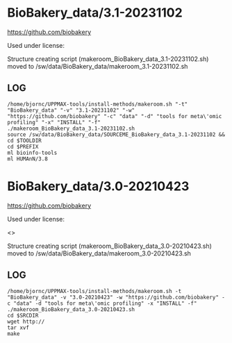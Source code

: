 BioBakery_data/3.1-20231102
========================

<https://github.com/biobakery>

Used under license:



Structure creating script (makeroom_BioBakery_data_3.1-20231102.sh) moved to /sw/data/BioBakery_data/makeroom_3.1-20231102.sh

LOG
---

    /home/bjornc/UPPMAX-tools/install-methods/makeroom.sh "-t" "BioBakery_data" "-v" "3.1-20231102" "-w" "https://github.com/biobakery" "-c" "data" "-d" "tools for meta\'omic profiling" "-x" "INSTALL" "-f"
    ./makeroom_BioBakery_data_3.1-20231102.sh
    source /sw/data/BioBakery_data/SOURCEME_BioBakery_data_3.1-20231102 && cd $TOOLDIR
    cd $PREFIX
    ml bioinfo-tools
    ml HUMAnN/3.8




BioBakery_data/3.0-20210423
========================

<https://github.com/biobakery>

Used under license:

<>

Structure creating script (makeroom_BioBakery_data_3.0-20210423.sh) moved to /sw/data/BioBakery_data/makeroom_3.0-20210423.sh

LOG
---

    /home/bjornc/UPPMAX-tools/install-methods/makeroom.sh -t "BioBakery_data" -v "3.0-20210423" -w "https://github.com/biobakery" -c "data" -d "tools for meta\'omic profiling" -x "INSTALL" -f"
    ./makeroom_BioBakery_data_3.0-20210423.sh
    cd $SRCDIR
    wget http://
    tar xvf 
    make

